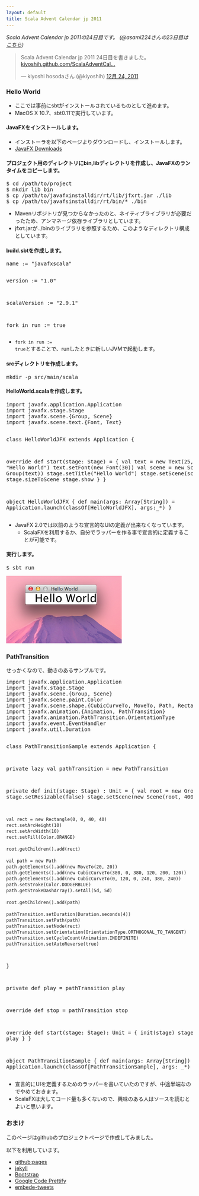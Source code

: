 ```yaml
---
layout: default
title: Scala Advent Calendar jp 2011
---
```


*Scala Advent Calendar jp 2011の24日目です。
(@asami224さんの23日目は [こちら](http://modegramming.blogspot.com/2011/12/scalazbean-validation.html))*

<blockquote class="twitter-tweet" lang="ja"><p>Scala Advent Calendar jp 2011 24日目を書きました。 <a href="http://t.co/18VTM9iL" title="http://kiyoshih.github.com/ScalaAdventCalendarJp2011/">kiyoshih.github.com/ScalaAdventCal…</a></p>&mdash; kiyoshi hosodaさん (@kiyoshih) <a href="https://twitter.com/kiyoshih/status/150515160690335744" data-datetime="2011-12-24T09:56:25+00:00">12月 24, 2011</a></blockquote>

### Hello World ###

* ここでは事前にsbtがインストールされているものとして進めます。
* MacOS X 10.7、sbt0.11で実行しています。

#### JavaFXをインストールします。 ####

* インストーラを以下のページよりダウンロードし、インストールします。
* [JavaFX Downloads](http://javafx.com/downloads/)

#### プロジェクト用のディレクトリにbin,libディレクトリを作成し、JavaFXのランタイムをコピーします。 ####

<div class="span14">
<pre class="prettyprint">
$ cd /path/to/project
$ mkdir lib bin
$ cp /path/to/javafxinstalldir/rt/lib/jfxrt.jar ./lib
$ cp /path/to/javafsinstalldir/rt/bin/* ./bin
</pre>
</div>

* Mavenリポジトリが見つからなかったのと、ネイティブライブラリが必要だったため、アンマネージ依存ライブラリとしています。
* jfxrt.jarが../binのライブラリを参照するため、このようなディレクトリ構成としています。

#### build.sbtを作成します。 ####

<div class="span14">
<pre class="prettyprint">
name := "javafxscala"

version := "1.0"

scalaVersion := "2.9.1"

fork in run := true
</pre>
</div>

* <code>fork in run := true</code>とすることで、runしたときに新しいJVMで起動します。

#### srcディレクトリを作成します。 ####

<div class="span14">
<pre class="prettyprint">
mkdir -p src/main/scala
</pre>
</div>

#### HelloWorld.scalaを作成します。 ####

<div class="span14">
<pre class="prettyprint lang-scala">
import javafx.application.Application
import javafx.stage.Stage
import javafx.scene.{Group, Scene}
import javafx.scene.text.{Font, Text}

class HelloWorldJFX extends Application {

  override def start(stage: Stage) = {
    val text = new Text(25, 25, "Hello World")
    text.setFont(new Font(30))
    val scene = new Scene(new Group(text))
    stage.setTitle("Hello World")
    stage.setScene(scene)
    stage.sizeToScene
    stage.show
  }
}

object HelloWorldJFX {
  def main(args: Array[String]) = Application.launch(classOf[HelloWorldJFX], args:_*)
}
</pre>
</div>

* JavaFX 2.0では以前のような宣言的なUIの定義が出来なくなっています。
   * ScalaFXを利用するか、自分でラッパーを作る事で宣言的に定義することが可能です。

#### 実行します。 ####

<div class="span14">
<pre class="prettyprint">
$ sbt run
</pre>
</div>

![実行結果](image/helloworld.png)

### PathTransition ###

せっかくなので、動きのあるサンプルです。

<div class="span14">
<pre class="prettyprint lang-scala">
import javafx.application.Application
import javafx.stage.Stage
import javafx.scene.{Group, Scene}
import javafx.scene.paint.Color
import javafx.scene.shape.{CubicCurveTo, MoveTo, Path, Rectangle}
import javafx.animation.{Animation, PathTransition}
import javafx.animation.PathTransition.OrientationType
import javafx.event.EventHandler
import javafx.util.Duration

class PathTransitionSample extends Application {

  private lazy val pathTransition = new PathTransition

  private def init(stage: Stage) : Unit = {
    val root = new Group
    stage.setResizable(false)
    stage.setScene(new Scene(root, 400, 260))

    val rect = new Rectangle(0, 0, 40, 40)
    rect.setArcHeight(10)
    rect.setArcWidth(10)
    rect.setFill(Color.ORANGE)
    
    root.getChildren().add(rect)

    val path = new Path
    path.getElements().add(new MoveTo(20, 20))
    path.getElements().add(new CubicCurveTo(380, 0, 380, 120, 200, 120))
    path.getElements().add(new CubicCurveTo(0, 120, 0, 240, 380, 240))
    path.setStroke(Color.DODGERBLUE)
    path.getStrokeDashArray().setAll(5d, 5d)

    root.getChildren().add(path)

    pathTransition.setDuration(Duration.seconds(4))
    pathTransition.setPath(path)
    pathTransition.setNode(rect)
    pathTransition.setOrientation(OrientationType.ORTHOGONAL_TO_TANGENT)
    pathTransition.setCycleCount(Animation.INDEFINITE)
    pathTransition.setAutoReverse(true)
  }

  private def play = pathTransition play

  override def stop = pathTransition stop

  override def start(stage: Stage): Unit = {
      init(stage)
      stage.show
      play
  }
}

object PathTransitionSample {
  def main(args: Array[String]) = Application.launch(classOf[PathTransitionSample], args: _*)
}
</pre>
</div>

* 宣言的にUIを定義するためのラッパーを書いていたのですが、中途半端なのでやめておきます。
* ScalaFXは大してコード量も多くないので、興味のある人はソースを読むとよいと思います。

### おまけ ###

このページはgithubのプロジェクトページで作成してみました。

以下を利用しています。

* [github:pages](http://pages.github.com/)
* [jekyll](https://github.com/mojombo/jekyll/)
* [Bootstrap](http://twitter.github.com/bootstrap/)
* [Google Code Prettify](http://code.google.com/p/google-code-prettify/)
* [embede-tweets](https://dev.twitter.com/docs/embedded-tweets)
